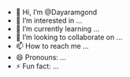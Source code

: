 - 👋 Hi, I’m @Dayaramgond
- 👀 I’m interested in ...
- 🌱 I’m currently learning ...
- 💞️ I’m looking to collaborate on ...
- 📫 How to reach me ...
- 😄 Pronouns: ...
- ⚡ Fun fact: ...

<!---
Dayaramgond/Dayaramgond is a ✨ special ✨ repository because its `README.md` (this file) appears on your GitHub profile.
You can click the Preview link to take a look at your changes.
--->

